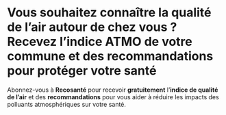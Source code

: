 # **Vous souhaitez connaître la qualité de l’air autour de chez vous ?**<br/>Recevez l’indice ATMO de votre commune et des recommandations pour protéger votre santé

Abonnez-vous à **Recosanté** pour recevoir **gratuitement** l’**indice de qualité de l’air** et des **recommandations** pour vous aider à réduire les impacts des polluants atmosphériques sur votre santé.